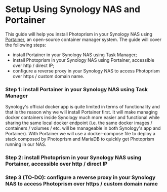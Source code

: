 # Setup Using Synology NAS and Portainer

This guide will help you install Photoprism in your Synology NAS using [Portainer](https://www.portainer.io/), an open-source container manager system. The guide will cover the following steps:

- install Portainer in your Synology NAS using Task Manager;
- install Photoprism in your Synology NAS using Portainer, accessible over http / direct IP;
- configure a reverse proxy in your Synology NAS to access Photoprism over https / custom domain name.

### Step 1: install Portainer in your Synology NAS using Task Manager ###

Synology's official docker app is quite limited in terms of functionality and that is the reason why we will install Portainer first. It will make managing docker containers inside Synology much more easier and functional while sharing the same local docker endpoint (i.e. the same docker images / containers / volumes / etc. will be manageable in both Synology's app and Portainer). With Portainer we will use a docker-compose file to deploy a stack composed by Photoprism and MariaDB to quickly get Photoprism running in our NAS.



### Step 2: install Photoprism in your Synology NAS using Portainer, accessible over http / direct IP ###




### Step 3 (TO-DO): configure a reverse proxy in your Synology NAS to access Photoprism over https / custom domain name ###
